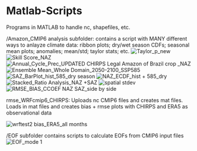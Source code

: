 # Matlab-Scripts
Programs in MATLAB  to handle nc, shapefiles, etc.

/Amazon_CMIP6 analysis subfolder: contains a script with MANY different ways to anlayze climate data: ribbon plots; dry/wet season CDFs; seasonal mean plots; anomalies; mean/std; taylor stats; etc.
![Taylor_p_new](https://user-images.githubusercontent.com/83616016/152448065-dc159de3-cd65-46d1-985c-ae9ea0e8a273.png)
![Skill Score_NAZ](https://user-images.githubusercontent.com/83616016/152448070-4c4d0adf-941c-4a6c-8619-52b8e630c60d.png)
![Annual_Cycle_Prec_UPDATED CHIRPS  Legal Amazon of Brazil crop _NAZ](https://user-images.githubusercontent.com/83616016/152448093-4ee5f287-87d6-4f86-ae87-6b4c7e9f6acb.png)
![Ensemble Mean_Whole Domain_2050-2100_SSP585](https://user-images.githubusercontent.com/83616016/152448114-d7600b2e-17b0-4a5a-b431-b6fe12c44fb0.png)
![SAZ_BarPlot_hist_585_dry season](https://user-images.githubusercontent.com/83616016/152448137-df4f0080-a96c-49e0-935f-bb46336a2724.png)
![NAZ_ECDF_hist + 585_dry](https://user-images.githubusercontent.com/83616016/152448144-c4335d32-5926-4c60-a7d0-8f9f3002f005.png)
![Stacked_Ratio Analysis_NAZ +SAZ](https://user-images.githubusercontent.com/83616016/152448202-ab0002ce-8d4f-4d9d-96d8-925b4fa736a0.png)
![spatial stdev](https://user-images.githubusercontent.com/83616016/152448209-f275d7a9-d566-4801-b7bf-cb9e1e49b2cb.png)
![RMSE_BIAS_CCOEF NAZ SAZ_side by side](https://user-images.githubusercontent.com/83616016/152448221-d8e479ed-c3ca-49c4-887a-c9e512ce3d74.png)

rmse_WRFcmip6_CHIRPS: Uploads nc CMIP6 files and creates mat files. Loads in mat files and creates bias + rmse plots with CHIRPS and ERA5 as observational data

![wrftest2 bias_ERA5_all months](https://user-images.githubusercontent.com/83616016/132908170-1801ea66-10cb-4444-bf41-59af6b36ccda.png)

/EOF subfolder contains scripts to calculate EOFs from CMIP6 input files
![EOF_mode 1](https://user-images.githubusercontent.com/83616016/152439438-d83ba08b-3178-4a22-bd5c-90ed6d2a827a.png)
